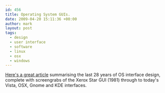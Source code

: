 ```yaml
---
id: 456
title: Operating System GUIs.
date: 2009-04-20 15:11:36 +00:00
author: mark
layout: post
tags:
  - design
  - user interface
  - software
  - linux
  - osx
  - windows
---
```

[Here's a great article](http://www.webdesignerdepot.com/2009/03/operating-system-interface-design-between-1981-2009/) summarising the last 28 years of OS interface design, complete with screengrabs of the Xerox Star GUI (1981) through to today's Vista, OSX, Gnome and KDE interfaces.
